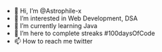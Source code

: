 - 👋 Hi, I’m @Astrophile-x
- 👀 I’m interested in Web Development, DSA
- 🌱 I’m currently learning Java
- 💞️ I’m here to complete streaks #100daysOfCode 
- 📫 How to reach me  twitter

<!---
Astrophile-x/Astrophile-x is a ✨ special ✨ repository because its `README.md` (this file) appears on your GitHub profile.
You can click the Preview link to take a look at your changes.
--->
